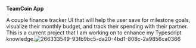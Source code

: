 <b>TeamCoin App</b>

A couple finance tracker UI that will help the user save for milestone goals, visualize their monthly budget, and track their spending with their partner. This is a current project that I am working on to enhance my Typescript knowledge.![266333549-93fb9bc5-da20-4bd1-808c-2a9856ca0366](https://github.com/JamesPesenti/TeamCoin/assets/74566532/43a7a62e-0afe-4386-a541-ef0674786f1f)

